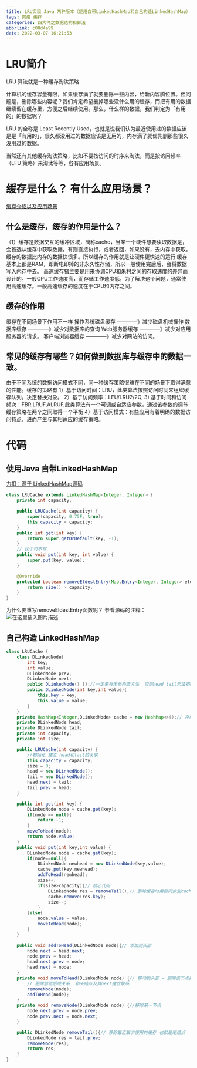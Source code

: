```yaml
---
title: LRU实现 Java 两种版本（使用自带LinkedHashMap和自己构造LinkedHashMap）
tags: 网络 缓存
categories: 四大件之数据结构和算法
abbrlink: c08d4a99
date: 2022-03-07 16:21:53
---
```


<!--more-->



# LRU简介
LRU 算法就是一种缓存淘汰策略

计算机的缓存容量有限，如果缓存满了就要删除一些内容，给新内容腾位置。但问题是，删除哪些内容呢？我们肯定希望删掉哪些没什么用的缓存，而把有用的数据继续留在缓存里，方便之后继续使用。那么，什么样的数据，我们判定为「有用的」的数据呢？

LRU 的全称是 Least Recently Used，也就是说我们认为最近使用过的数据应该是是「有用的」，很久都没用过的数据应该是无用的，内存满了就优先删那些很久没用过的数据。

当然还有其他缓存淘汰策略，比如不要按访问的时序来淘汰，而是按访问频率（LFU 策略）来淘汰等等，各有应用场景。


# 缓存是什么？ 有什么应用场景？
[缓存介绍以及应用场景](https://blog.csdn.net/lht337636295/article/details/106162273)

##  什么是缓存，缓存的作用是什么？
（1）缓存是数据交互的缓冲区域，简称cache，当某一个硬件想要读取数据是，会首选从缓存中获取数据，有则直接执行，或者返回，如果没有，去内存中获取。缓存的数据比内存的数据快很多。所以缓存的作用就是让硬件更快速的运行
缓存基本上都是RAM，即断电即掉的非永久性存储，所以一般使用完后后，会将数据写入内存中去。
高速缓存猪主要是用来协调CPU和朱村之间的存取速度的差异而设计的。一般CPU工作速度高，而存储工作速度低，为了解决这个问题，通常使用高速缓存。一般高速缓存的速度在于CPU和内存之间。
## 缓存的作用
缓存在不同场景下作用不一样
操作系统磁盘缓存  ————》减少磁盘机械操作
数据库缓存             ————》减少对数据库的查询
Web服务器缓存     ————》减少对应用服务器的请求。
客户端浏览器缓存 ————》减少对网站的访问。

## 常见的缓存有哪些？如何做到数据库与缓存中的数据一致。
由于不同系统的数据访问模式不同，同一种缓存策略很难在不同的场景下取得满意的性能。缓存的策略有
1）基于访问时间：LRU，此类算法按照访问时间来组织缓存队列。决定替换对象。
2）基于访问频率：LFU/LRU2/2Q,
3)  基于时间和访问频次：FBR,LRUF,ALRUF,此类算法有一个可调或自适应参数，通过该参数的调节缓存策略在两个之间取得一个平衡
4）基于访问模式：有些应用有着明确的数据访问特点，进而产生与其相适应的缓存策略。


# 代码
## 使用Java 自带LinkedHashMap
[力扣：源于 LinkedHashMap源码](https://leetcode-cn.com/problems/lru-cache/solution/yuan-yu-linkedhashmapyuan-ma-by-jeromememory/)

```java
class LRUCache extends LinkedHashMap<Integer, Integer> {
    private int capacity;

    public LRUCache(int capacity) {
        super(capacity, 0.75F, true);
        this.capacity = capacity;
    }
    public int get(int key) {
        return super.getOrDefault(key, -1);
    }
    // 这个可不写
    public void put(int key, int value) {
        super.put(key, value);
    }

    @Override
    protected boolean removeEldestEntry(Map.Entry<Integer, Integer> eldest) {
        return size() > capacity;
    }
}
```
为什么要重写removeEldestEntry函数呢？
参看源码的注释：
![在这里插入图片描述](https://img-blog.csdnimg.cn/b4c5e8d0d5c34c72ba100b7dbbbfcc4a.png?x-oss-process=image/watermark,type_d3F5LXplbmhlaQ,shadow_50,text_Q1NETiBAdHJpZ2dlcjMzMw==,size_20,color_FFFFFF,t_70,g_se,x_16)
## 自己构造 LinkedHashMap
```java
class LRUCache {
    class DLinkedNode{
        int key;
        int value;
        DLinkedNode prev;
        DLinkedNode next;
        public DLinkedNode() {};//一定要有无参构造方法  否则head tail无法初始化
        public DLinkedNode(int key,int value){
            this.key = key;
            this.value = value;
        }
    }
    private HashMap<Integer,DLinkedNode> cache = new HashMap<>();// 存放缓存的信息 缓存的结构是键值对
    private DLinkedNode head;
    private DLinkedNode tail;
    private int capacity;
    private int size;

    public LRUCache(int capacity) {
        //初始化 建立 head和tail的关联
        this.capacity = capacity;
        size = 0;
        head = new DLinkedNode();
        tail = new DLinkedNode();
        head.next = tail;
        tail.prev = head;
    }

    public int get(int key) {
        DLinkedNode node = cache.get(key);
        if(node == null){
            return -1;
        }
        moveToHead(node);
        return node.value;
    }
    public void put(int key,int value) {
        DLinkedNode node = cache.get(key);
        if(node==null){
            DLinkedNode newhead = new DLinkedNode(key,value);
            cache.put(key,newhead);
            addToHead(newhead);
            size++;
            if(size>capacity){// 核心代码 
                DLinkedNode res = removeTail();// 删除缓存时需要同步到cache中
                cache.remove(res.key);
                size--;
            }
        }else{
            node.value = value;
            moveToHead(node);
        }
    }

    public void addToHead(DLinkedNode node){// 添加到头部
        node.next = head.next;
        node.prev = head;
        head.next.prev = node;
        head.next = node;
    }
    private void moveToHead(DLinkedNode node) {// 移动到头部 = 删除该节点并添加该节点到头部
        // 删除前驱后继关系  和头结点及其next建立联系
        removeNode(node);
        addToHead(node);
    }
    private void removeNode(DLinkedNode node) {//移除某一节点
        node.next.prev = node.prev;
        node.prev.next = node.next;
    }

    public DLinkedNode removeTail(){// 移除最近最少使用的缓存 也就是尾结点
        DLinkedNode res = tail.prev;
        removeNode(res);
        return res;
    }
}
```



